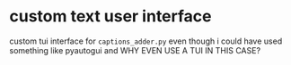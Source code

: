 # custom text user interface

custom tui interface for `captions_adder.py` even though i could have used something like pyautogui and WHY EVEN USE A TUI IN THIS CASE?
